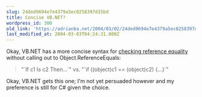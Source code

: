 ```yaml
---
slug: 24ded9694e7e4379a5ec0258397d15bd
title: Concise VB.NET?
wordpress_id: 300
old_link: 'https://adrianba.net/2004/03/02/24ded9694e7e4379a5ec0258397d15bd/'
last_modified_at: 2004-03-03T04:24:31.000Z
---
```


Okay, VB.NET has a more concise syntax for
[
checking reference equality](http://www.panopticoncentral.net/PermaLink.aspx/086feb98-d3d3-4831-a1ba-e8f70c72dac1) without calling out to
Object.ReferenceEquals:

<blockquote>"`If c1 Is c2 Then...`" vs. "`if
((object)c1 == (object)c2) {...}`"</blockquote>

Okay, VB.NET gets this one; I'm not yet persuaded however and my
preference is still for C# given the choice.
